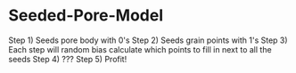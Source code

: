 # Seeded-Pore-Model
Step 1) Seeds pore body with 0's
Step 2) Seeds grain points with 1's
Step 3) Each step will random bias calculate which points to fill in next to all the seeds
Step 4) ???
Step 5) Profit!
